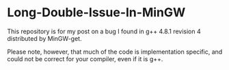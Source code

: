 # Long-Double-Issue-In-MinGW

This repository is for my post on a bug I found in g++ 4.8.1 revision 4 distributed by MinGW-get. 

Please note, however, that much of the code is implementation specific, and could not be correct for your compiler, even if it is g++.